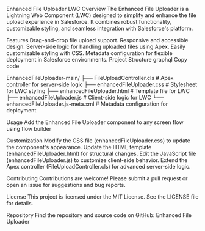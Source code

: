 Enhanced File Uploader LWC
Overview
The Enhanced File Uploader is a Lightning Web Component (LWC) designed to simplify and enhance the file upload experience in Salesforce. It combines robust functionality, customizable styling, and seamless integration with Salesforce's platform.

Features
Drag-and-drop file upload support.
Responsive and accessible design.
Server-side logic for handling uploaded files using Apex.
Easily customizable styling with CSS.
Metadata configuration for flexible deployment in Salesforce environments.
Project Structure
graphql
Copy code

EnhancedFileUploader-main/
├── FileUploadController.cls          # Apex controller for server-side logic
├── enhancedFileUploader.css          # Stylesheet for LWC styling
├── enhancedFileUploader.html         # Template file for LWC
├── enhancedFileUploader.js           # Client-side logic for LWC
└── enhancedFileUploader.js-meta.xml  # Metadata configuration for deployment


Usage
Add the Enhanced File Uploader component to any screen flow using flow builder

Customization
Modify the CSS file (enhancedFileUploader.css) to update the component's appearance.
Update the HTML template (enhancedFileUploader.html) for structural changes.
Edit the JavaScript file (enhancedFileUploader.js) to customize client-side behavior.
Extend the Apex controller (FileUploadController.cls) for advanced server-side logic.


Contributing
Contributions are welcome! Please submit a pull request or open an issue for suggestions and bug reports.

License
This project is licensed under the MIT License. See the LICENSE file for details.

Repository
Find the repository and source code on GitHub: Enhanced File Uploader

